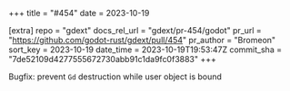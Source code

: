 +++
title = "#454"
date = 2023-10-19

[extra]
repo = "gdext"
docs_rel_url = "gdext/pr-454/godot"
pr_url = "https://github.com/godot-rust/gdext/pull/454"
pr_author = "Bromeon"
sort_key = 2023-10-19
date_time = 2023-10-19T19:53:47Z
commit_sha = "7de52109d4277555672730abb91c1da9fc0f3883"
+++

Bugfix: prevent `Gd` destruction while user object is bound
